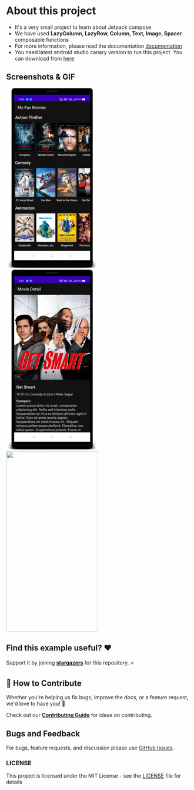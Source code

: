 # About this project
 - It's a very small project to learn about Jetpack compose
 - We have used **LazyColumn, LazyRow, Column, Text, Image, Spacer** composable functions
 - For more information, please read the documentation [documentation](https://developer.android.com/jetpack/compose)
 - You need latest android studio canary version to run this project. You can download from [here](https://developer.android.com/studio/preview)

## Screenshots & GIF

<img src="1_movie_list.png" width="250" height="490">&emsp;<img src="2_movie_detail.png" width="250" height="490">&emsp;<img src="jetpack_compose.gif" width="250" height="490">

## Find this example useful? :heart:
Support it by joining __[stargazers](https://github.com/SimformSolutionsPvtLtd/Jetpack-compose-sample/stargazers)__ for this repository. :star:

## 🤝 How to Contribute

Whether you're helping us fix bugs, improve the docs, or a feature request, we'd love to have you! :muscle:

Check out our [**Contributing Guide**](https://github.com/SimformSolutionsPvtLtd/Jetpack-compose-sample/CONTRIBUTING.md) for ideas on contributing.

## Bugs and Feedback

For bugs, feature requests, and discussion please use [GitHub Issues](https://github.com/SimformSolutionsPvtLtd/Jetpack-compose-sample/issues).

### LICENSE
This project is licensed under the MIT License - see the [LICENSE](LICENSE) file for details
